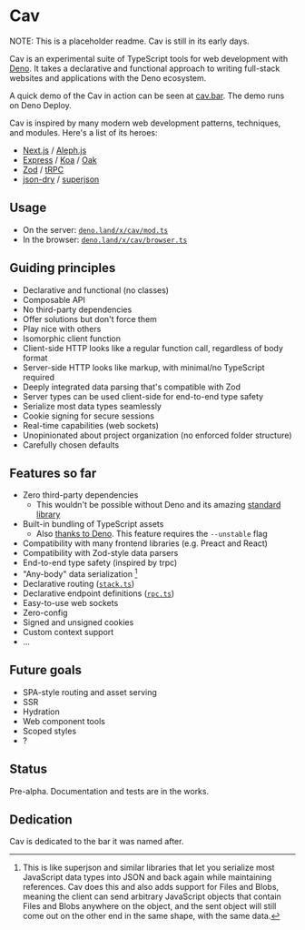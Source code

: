 # Cav

NOTE: This is a placeholder readme. Cav is still in its early days.

Cav is an experimental suite of TypeScript tools for web development with
[Deno](https://deno.land). It takes a declarative and functional approach to
writing full-stack websites and applications with the Deno ecosystem.

A quick demo of the Cav in action can be seen at [cav.bar](https://cav.bar). The
demo runs on Deno Deploy.

Cav is inspired by many modern web development patterns, techniques, and
modules. Here's a list of its heroes:

- [Next.js](https://nextjs.org/) / [Aleph.js](https://alephjs.org/)
- [Express](https://expressjs.com/) / [Koa](https://koajs.com/) / [Oak](https://oakserver.github.io/oak/)
- [Zod](https://github.com/colinhacks/zod) / [tRPC](https://trpc.io)
- [json-dry](https://github.com/11ways/json-dry) / [superjson](https://github.com/blitz-js/superjson)

## Usage

- On the server: [`deno.land/x/cav/mod.ts`](https://deno.land/x/cav/mod.ts)
- In the browser:
  [`deno.land/x/cav/browser.ts`](https://deno.land/x/cav/browser.ts)

## Guiding principles

- Declarative and functional (no classes)
- Composable API
- No third-party dependencies
- Offer solutions but don't force them
- Play nice with others
- Isomorphic client function
- Client-side HTTP looks like a regular function call, regardless of body format
- Server-side HTTP looks like markup, with minimal/no TypeScript required
- Deeply integrated data parsing that's compatible with Zod
- Server types can be used client-side for end-to-end type safety
- Serialize most data types seamlessly
- Cookie signing for secure sessions
- Real-time capabilities (web sockets)
- Unopinionated about project organization (no enforced folder structure)
- Carefully chosen defaults

## Features so far

- Zero third-party dependencies
  - This wouldn't be possible without Deno and its amazing [standard
    library](https://deno.land/std)
- Built-in bundling of TypeScript assets
  - Also [thanks to Deno](https://deno.land/manual/typescript/runtime.md). This
    feature requires the `--unstable` flag
- Compatibility with many frontend libraries (e.g. Preact and React)
- Compatibility with Zod-style data parsers
- End-to-end type safety (inspired by trpc)
- "Any-body" data serialization [^1]
- Declarative routing ([`stack.ts`](./stack.ts))
- Declarative endpoint definitions ([`rpc.ts`](./rpc.ts))
- Easy-to-use web sockets
- Zero-config
- Signed and unsigned cookies
- Custom context support
- ...

[^1]: This is like superjson and similar libraries that let you serialize most
JavaScript data types into JSON and back again while maintaining references. Cav
does this and also adds support for Files and Blobs, meaning the client can send
arbitrary JavaScript objects that contain Files and Blobs anywhere on the
object, and the sent object will still come out on the other end in the same
shape, with the same data.

## Future goals

- SPA-style routing and asset serving
- SSR
- Hydration
- Web component tools
- Scoped styles
- ?

## Status

Pre-alpha. Documentation and tests are in the works.

## Dedication

Cav is dedicated to the bar it was named after.
